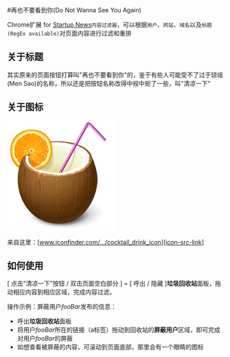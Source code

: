 #再也不要看到你(Do Not Wanna See You Again)

Chrome扩展 for [Startup News][s-n-link]`内容过滤器`，可以根据`用户`、`网站`、`域名`以及`标题(RegEx available)`对页面内容进行过滤和重排

## 关于标题
其实原来的页面按钮打算叫"再也不要看到你"的，鉴于有些人可能受不了过于琼瑶(Men Sao)的名称，所以还是把按钮名称改得中规中矩了一些，叫"清凉一下"

## 关于图标
![](https://raw.githubusercontent.com/HelloLyfing/DNWSYA/master/src/image/cocktail-256x256.png)  

来自这里：[www.iconfinder.com/.../cocktail_drink_icon][icon-src-link]

## 如何使用
[ 点击"清凉一下"按钮 / 双击页面空白部分 ] = [ 呼出 / 隐藏 ]**垃圾回收站**面板，拖动相应内容到相应区域，完成内容过滤。

操作示例：屏蔽用户*fooBar*发布的信息：

  - 呼出**垃圾回收站**面板
  - 将用户*fooBar*所在的链接（a标签）拖动到回收站的**屏蔽用户**区域，即可完成对用户*fooBar*的屏蔽
  - 如想查看被屏蔽的内容，可滚动到页面底部，那里会有一个眼睛的图标

[icon-src-link]:https://www.iconfinder.com/icons/66421/cocktail_coconut_drink_icon#size=256
[s-n-link]:http://news.dbanotes.net/
